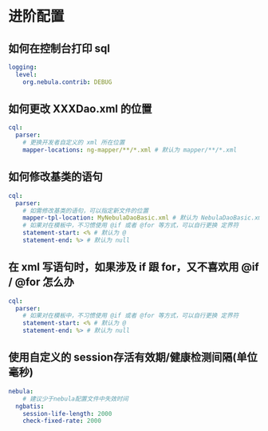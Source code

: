 
# 进阶配置
## 如何在控制台打印 sql 
```yml
logging:
  level:
    org.nebula.contrib: DEBUG
```

## 如何更改 XXXDao.xml 的位置
```yml
cql:
  parser:
    # 更换开发者自定义的 xml 所在位置
    mapper-locations: ng-mapper/**/*.xml # 默认为 mapper/**/*.xml
```

## 如何修改基类的语句
```yml
cql:
  parser:
    # 如需修改基类的语句，可以指定新文件的位置
    mapper-tpl-location: MyNebulaDaoBasic.xml # 默认为 NebulaDaoBasic.xml
    # 如果对在模板中，不习惯使用 @if 或者 @for 等方式，可以自行更换 定界符
    statement-start: <% # 默认为 @
    statement-end: %> # 默认为 null
```

## 在 xml 写语句时，如果涉及 if 跟 for，又不喜欢用 @if / @for 怎么办
```yml
cql:
  parser:
    # 如果对在模板中，不习惯使用 @if 或者 @for 等方式，可以自行更换 定界符
    statement-start: <% # 默认为 @
    statement-end: %> # 默认为 null
```

## 使用自定义的 session存活有效期/健康检测间隔(单位毫秒)
```yml
nebula:
    # 建议少于nebula配置文件中失效时间
  ngbatis:
    session-life-length: 2000
    check-fixed-rate: 2000
```